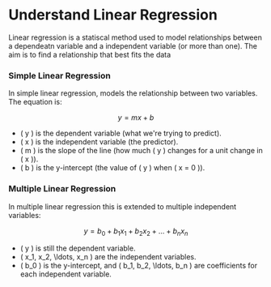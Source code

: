 # Understand Linear Regression

Linear regression is a statiscal method used to model relationships between a dependeatn variable and a independent variable (or more than one). The aim is to find a relationship that best fits the data

### Simple Linear Regression 

In simple linear regression, models the relationship between two variables. The equation is:

$$y = mx + b$$

- \( y \) is the dependent variable (what we're trying to predict).
- \( x \) is the independent variable (the predictor).
- \( m \) is the slope of the line (how much \( y \) changes for a unit change in \( x \)).
- \( b \) is the y-intercept (the value of \( y \) when \( x = 0 \)).


### Multiple Linear Regression

In multiple linear regression this is extended to multiple independent variables:

$$
y = b_0 + b_1x_1 + b_2x_2 + \ldots + b_nx_n
$$

- \( y \) is still the dependent variable.
- \( x_1, x_2, \ldots, x_n \) are the independent variables.
- \( b_0 \) is the y-intercept, and \( b_1, b_2, \ldots, b_n \) are coefficients for each independent variable.





